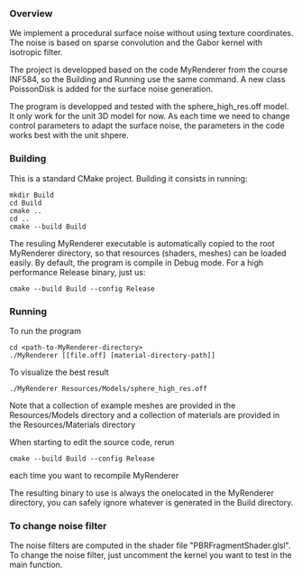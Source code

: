 ### Overview
We implement a procedural surface noise without using texture coordinates. The noise is based on sparse convolution and the Gabor kernel with isotropic filter.

The project is developped based on the code MyRenderer from the course INF584, so the Building and Running use the same command. A new class PoissonDisk is added for the surface noise generation.

The program is developped and tested with the sphere_high_res.off model. It only work for the unit 3D model for now. As each time we need to change control parameters to adapt the surface noise, the parameters in the code works best with the unit shpere.

### Building

This is a standard CMake project. Building it consists in running:

```
mkdir Build
cd Build
cmake ..
cd ..
cmake --build Build
```

The resuling MyRenderer executable is automatically copied to the root MyRenderer directory, so that resources (shaders, meshes) can be loaded easily. By default, the program is compile in Debug mode. For a high performance Release binary, just us:

```
cmake --build Build --config Release
```

### Running

To run the program
```
cd <path-to-MyRenderer-directory>
./MyRenderer [[file.off] [material-directory-path]]
```
To visualize the best result
```
./MyRenderer Resources/Models/sphere_high_res.off
```

Note that a collection of example meshes are provided in the Resources/Models directory and a collection of materials are provided in the Resources/Materials directory

When starting to edit the source code, rerun 

```
cmake --build Build --config Release
```
each time you want to recompile MyRenderer

The resulting binary to use is always the onelocated in the MyRenderer directory, you can safely ignore whatever is generated in the Build directory. 

### To change noise filter

The noise filters are computed in the shader file "PBRFragmentShader.glsl". To change the noise filter, just uncomment the kernel you want to test in the main function.
